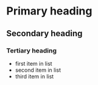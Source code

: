 # Primary heading
## Secondary heading
### Tertiary heading

* first item in list
* second item in list
* third item in list

